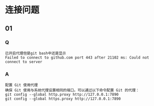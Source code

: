 # 连接问题 
## 01
### Q
    已开启代理但是git bash中还是显示
    Failed to connect to github.com port 443 after 21102 ms: Could not connect to server
### A
    配置 Git 使用代理
    确保 Git 使用与系统代理设置相同的端口。可以通过以下命令配置 Git 的代理：
    git config --global http.proxy http://127.0.0.1:7890
    git config --global https.proxy http://127.0.0.1:7890
